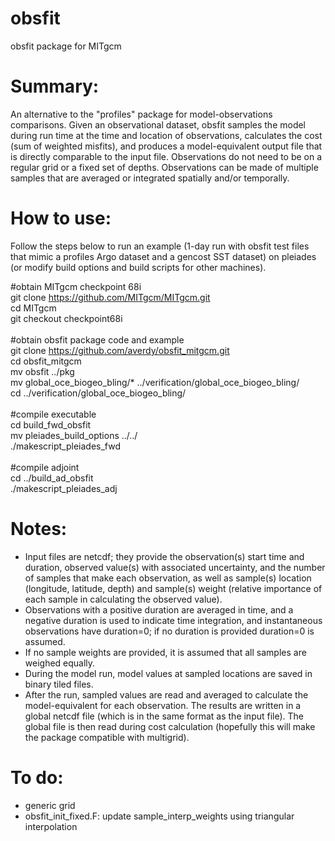 # obsfit
obsfit package for MITgcm 


# Summary:
An alternative to the "profiles" package for model-observations comparisons. Given an observational dataset, obsfit samples the model during run time at the time and location of observations, calculates the cost (sum of weighted misfits), and produces a model-equivalent output file that is directly comparable to the input file. Observations do not need to be on a regular grid or a fixed set of depths. Observations can be made of multiple samples that are averaged or integrated spatially and/or temporally.


# How to use:

Follow the steps below to run an example (1-day run with obsfit test files that mimic a profiles Argo dataset and a gencost SST dataset)
on pleiades (or modify build options and build scripts for other machines).

#obtain MITgcm checkpoint 68i  <br />
git clone https://github.com/MITgcm/MITgcm.git <br />
cd MITgcm <br />
git checkout checkpoint68i <br /><br />
#obtain obsfit package code and example <br />
git clone https://github.com/averdy/obsfit_mitgcm.git <br />
cd obsfit_mitgcm <br />
mv obsfit ../pkg <br />
mv global_oce_biogeo_bling/* ../verification/global_oce_biogeo_bling/ <br />
cd ../verification/global_oce_biogeo_bling/ <br /><br />
#compile executable <br />
cd build_fwd_obsfit <br />
mv pleiades_build_options ../../ <br />
./makescript_pleiades_fwd <br /><br />
#compile adjoint <br />
cd ../build_ad_obsfit <br />
./makescript_pleiades_adj



# Notes:
- Input files are netcdf; they provide the observation(s) start time and duration, observed value(s) with associated uncertainty, and the number of samples that make each observation, as well as sample(s) location (longitude, latitude, depth) and sample(s) weight (relative importance of each sample in calculating the observed value). 
- Observations with a positive duration are averaged in time, and a negative duration is used to indicate time integration, and instantaneous observations have duration=0; if no duration is provided duration=0 is assumed. 
- If no sample weights are provided, it is assumed that all samples are weighed equally.  
- During the model run, model values at sampled locations are saved in binary tiled files.
- After the run, sampled values are read and averaged to calculate the model-equivalent for each observation. The results are written in a global netcdf file (which is in the same format as the input file). The global file is then read during cost calculation (hopefully this will make the package compatible with multigrid).


# To do:
- generic grid
- obsfit_init_fixed.F: update sample_interp_weights using triangular interpolation
